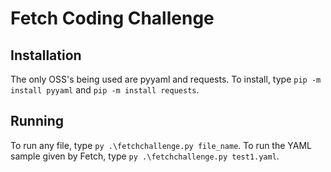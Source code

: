 Fetch Coding Challenge
===
## Installation
The only OSS's being used are pyyaml and requests. To install, type `pip -m install pyyaml` and `pip -m install requests`. 
## Running
To run any file, type `py .\fetchchallenge.py file_name`. To run the YAML sample given by Fetch, type `py .\fetchchallenge.py test1.yaml`. 

